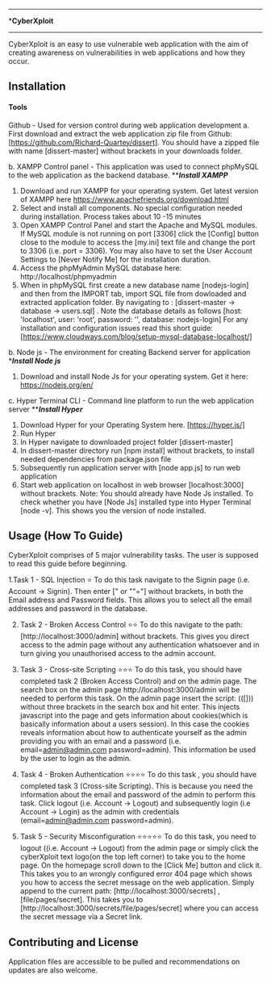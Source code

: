 ********************************************
*****************CyberXploit****************
********************************************


CyberXploit is an easy to use vulnerable web application with the aim of creating awareness
on vulnerabilities in web applications and how they occur.



## Installation
#### Tools ####
 Github - Used for version control during web application development
a. First download and extract the web application zip file from Github: [https://github.com/Richard-Quartey/dissert]. You should have a zipped file with name [dissert-master] without brackets in your downloads folder. 

b. XAMPP Control panel - This application was used to connect phpMySQL to the web application as the
backend database.
*********Install XAMPP*******
1. Download and run XAMPP for your operating system. Get latest version of XAMPP here https://www.apachefriends.org/download.html
2. Select and install all components. No special configuration needed during installation. Process takes about 10 -15 minutes
3. Open XAMPP Control Panel and start the Apache and MySQL modules. If MySQL module is not running on port [3306] click the [Config] button close to the module to access the [my.ini] text file and change the port to 3306 (i.e. port = 3306). You may also have to set the User Account Settings to [Never Notify Me] for the
installation duration.
4. Access the phpMyAdmin MySQL database here: http://localhost/phpmyadmin
5. When in phpMySQL first create a new database name [nodejs-login] and then from the IMPORT tab, import SQL file from dowloaded and extracted application folder. By navigating to : [dissert-master -> database -> users.sql] . Note the database details as follows [host: 'localhost', user: 'root', password: '', database: nodejs-login]
For any installation and configuration issues read this short guide: [https://www.cloudways.com/blog/setup-mysql-database-localhost/]



b.  Node js - The environment for creating Backend server for application
********Install Node js*******
1. Download and install Node Js for your operating system. Get it here: https://nodejs.org/en/


c. Hyper Terminal CLI - Command line platform to run the web application server
*********Install Hyper*******
1. Download Hyper for your Operating System here. [https://hyper.is/]
2. Run Hyper
3. In Hyper navigate to downloaded project folder [dissert-master]
4. In dissert-master directory run [npm install]  without brackets, to install needed dependencies from package.json file
5. Subsequently run application server with [node app.js] to run web application
6. Start web application on localhost in web browser [localhost:3000] without brackets.
Note: You should already have Node Js installed. To check whether you have [Node Js] installed type into Hyper Terminal [node -v]. This shows you the version of node installed.



## Usage (How To Guide)
CyberXploit comprises of 5 major vulnerability tasks. The user is supposed to read this guide before beginning.

1.Task 1 - SQL Injection ⭐
To do this task navigate to the Signin page (i.e. Account -> Signin). Then enter
[" or ""="] without brackets, in both the Email address and Password fields. This allows you to select all the email addresses and password in the database.


2. Task 2 - Broken Access Control ⭐⭐
To do this navigate to the path: [http://localhost:3000/admin] without brackets. This gives you direct access to the admin page without any authentication whatsoever and in turn giving you unauthorised access to the admin account.


3. Task 3 - Cross-site Scripting ⭐⭐⭐
To do this task, you should have completed task 2 (Broken Access Control) and on the admin page. The search box on the admin page
http://localhost:3000/admin will be needed to perform this task. On the admin page insert the script:
(([<img src onerror="alert(document.cookies)">])) without three brackets in the search box and hit enter. This injects
javascript into the page and gets information about cookies(which is basically information about a users session).
 In this case the cookies reveals information about how to authenticate yourself as the admin providing you with
 an email and a password (i.e. email=admin@admin.com  password=admin). This information be used by the user
 to login as the admin.


4. Task 4 - Broken Authentication ⭐⭐⭐⭐
To do this task , you should have completed task 3 (Cross-site Scripting). This is because you need the information
about the email and password of the admin to perform this task. Click logout (i.e. Account -> Logout) and
subsequently login (i.e Account -> Login) as the admin with credentials (email=admin@admin.com  password=admin).

5. Task 5 - Security Misconfiguration ⭐⭐⭐⭐⭐
To do this task, you need to logout ((i.e. Account -> Logout) from the admin page or simply click the
cyberXploit text logo(on the top left corner) to take you to the home page. On the homepage scroll down to the [Click Me] button and click it.
This takes you to an wrongly configured error 404 page which shows you how to access the secret message on the web application.
Simply append to the current path: [http://localhost:3000/secrets] , [file/pages/secret]. This takes you to
[http://localhost:3000/secrets/file/pages/secret] where you can access the secret message via a Secret link.



## Contributing and License
Application files are accessible to be pulled and recommendations on updates are also welcome.
